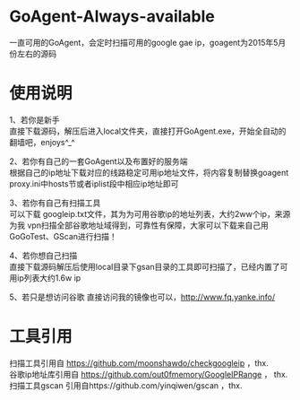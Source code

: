 # GoAgent-Always-available
一直可用的GoAgent，会定时扫描可用的google gae ip，goagent为2015年5月份左右的源码

# 使用说明
1、若你是新手  
直接下载源码，解压后进入local文件夹，直接打开GoAgent.exe，开始全自动的翻墙吧，enjoys^_^

2、若你有自己的一套GoAgent以及布置好的服务端  
根据自己的ip地址下载对应的线路稳定可用ip地址文件，将内容复制替换goagent proxy.ini中hosts节或者iplist段中相应ip地址即可

3、若你有自己有扫描工具  
可以下载 googleip.txt文件，其为为可用谷歌ip的地址列表，大约2ww个ip，来源为我 vpn扫描全部谷歌地址域得到，可靠性有保障，大家可以下载来自己用GoGoTest、GScan进行扫描！

4、若你想自己扫描  
直接下载源码解压后使用local目录下gsan目录的工具即可扫描了，已经内置了可用ip列表大约1.6w ip

5、若只是想访问谷歌
直接访问我的镜像也可以，http://www.fq.yanke.info/

# 工具引用
扫描工具引用自 https://github.com/moonshawdo/checkgoogleip ，thx.  
谷歌ip地址库引用自 https://github.com/out0fmemory/GoogleIPRange ， thx.  
扫描工具gscan 引用自https://github.com/yinqiwen/gscan ，thx.
